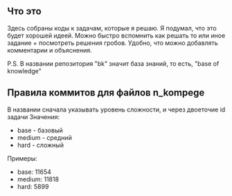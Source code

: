 ## Что это
Здесь собраны коды к задачам, которые я решаю. Я подумал, что это будет хорошей идеей. Можно быстро вспомнить как решать то или иное задание + посмотреть решения гробов. Удобно, что можно добавлять 
комментарии и объяснения.

P.S. В названии репозитория "bk" значит база знаний, то есть, "base of knowledge"

## Правила коммитов для файлов n_kompege
В названии сначала указывать уровень сложности, и через двоеточие id задачи 
Значения:
- base - базовый
- medium - средний
- hard - сложный


Примеры:
- base: 11654
- medium: 11818
- hard: 5899

